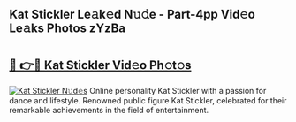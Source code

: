 ## Kat Stickler Le𝚊k𝚎d N𝚞𝚍e - Part-4pp Vid𝚎o Le𝚊ks Photos zYzBa

# <h2><a href="http://fbdg06.evod.top/?m=Kat+Stickler">🔗 👉🔴 Kat Stickler Vid𝚎o Ph𝚘t𝚘s</a></h2>

[![Kat Stickler N𝚞d𝚎s](https://i.imgur.com/8V9OHl7.gif)](http://fbdg06.evod.top/?m=Kat+Stickler)
Online personality Kat Stickler with a passion for dance and lifestyle. Renowned public figure Kat Stickler, celebrated for their remarkable achievements in the field of entertainment. 
